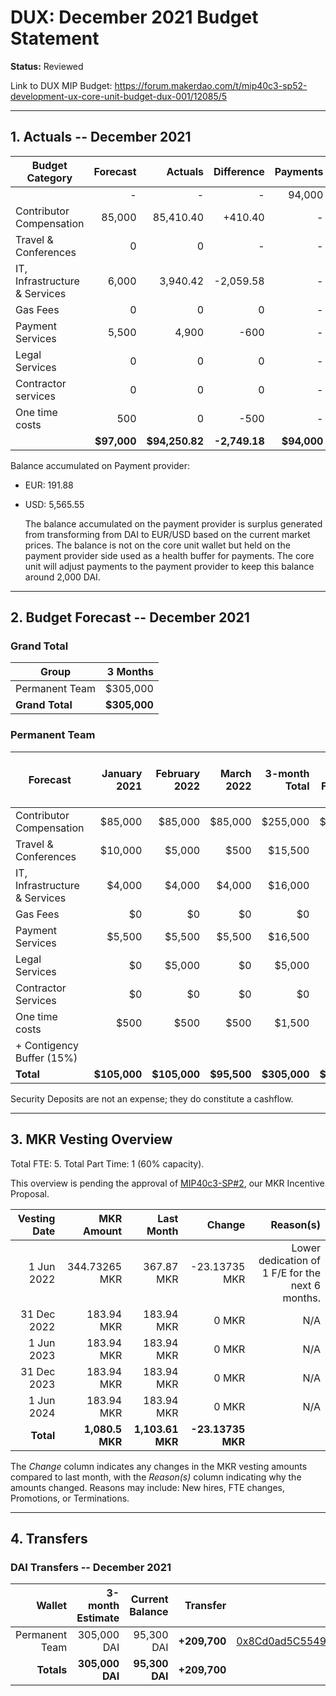 # DUX: December 2021 Budget Statement

**Status:** Reviewed

Link to DUX MIP Budget: https://forum.makerdao.com/t/mip40c3-sp52-development-ux-core-unit-budget-dux-001/12085/5

---

## 1. Actuals -- December 2021

| Budget Category               |    Forecast |        Actuals |    Difference |    Payments |
| ----------------------------- | ----------: | -------------: | ------------: | ----------: |
|                               |           - |              - |             - |      94,000 |
| Contributor Compensation      |      85,000 |      85,410.40 |       +410.40 |           - |
| Travel & Conferences          |           0 |              0 |             - |           - |
| IT, Infrastructure & Services |       6,000 |       3,940.42 |     -2,059.58 |           - |
| Gas Fees                      |           0 |              0 |             0 |           - |
| Payment Services              |       5,500 |          4,900 |          -600 |           - |
| Legal Services                |           0 |              0 |             0 |           - |
| Contractor services           |           0 |              0 |             0 |           - |
| One time costs                |         500 |              0 |          -500 |           - |
|                               | **$97,000** | **$94,250.82** | **-2,749.18** | **$94,000** |

Balance accumulated on Payment provider:

- EUR: 191.88
- USD: 5,565.55

  The balance accumulated on the payment provider is surplus generated from transforming from DAI to EUR/USD based on the current market prices. The balance is not on the core unit wallet but held on the payment provider side used as a health buffer for payments. The core unit will adjust payments to the payment provider to keep this balance around 2,000 DAI.

---

## 2. Budget Forecast -- December 2021

### Grand Total

| Group           |     3 Months |
| --------------- | -----------: |
| Permanent Team  |     $305,000 |
| **Grand Total** | **$305,000** |

### Permanent Team

| Forecast                      | January 2021 | February 2022 |  March 2022 | 3-month Total | MIP Budget Forecast/ CAP |
| ----------------------------- | -----------: | ------------: | ----------: | ------------: | -----------------------: |
| Contributor Compensation      |      $85,000 |       $85,000 |     $85,000 |      $255,000 |                 $275,000 |
| Travel & Conferences          |      $10,000 |        $5,000 |        $500 |       $15,500 |                  $13,500 |
| IT, Infrastructure & Services |       $4,000 |        $4,000 |      $4,000 |       $16,000 |                  $27,000 |
| Gas Fees                      |           $0 |            $0 |          $0 |            $0 |                   $3,000 |
| Payment Services              |       $5,500 |        $5,500 |      $5,500 |       $16,500 |                  $19,500 |
| Legal Services                |           $0 |        $5,000 |          $0 |        $5,000 |                  $16,500 |
| Contractor Services           |           $0 |            $0 |          $0 |            $0 |                  $45,000 |
| One time costs                |         $500 |          $500 |        $500 |        $1,500 |                  $21,000 |
| + Contigency Buffer (15%)     |              |               |             |               |                  $63.075 |
| **Total**                     | **$105,000** |  **$105,000** | **$95,500** |  **$305,000** |             **$483,575** |

Security Deposits are not an expense; they do constitute a cashflow.

---

## 3. MKR Vesting Overview

Total FTE: 5. Total Part Time: 1 (60% capacity).

This overview is pending the approval of [MIP40c3-SP#2](), our MKR Incentive Proposal.

| Vesting Date |      MKR Amount |       Last Month |            Change |                                        Reason(s) |
| -----------: | --------------: | ---------------: | ----------------: | -----------------------------------------------: |
|   1 Jun 2022 |   344.73265 MKR |       367.87 MKR |     -23.13735 MKR | Lower dedication of 1 F/E for the next 6 months. |
|  31 Dec 2022 |      183.94 MKR |       183.94 MKR |             0 MKR |                                              N/A |
|   1 Jun 2023 |      183.94 MKR |       183.94 MKR |             0 MKR |                                              N/A |
|  31 Dec 2023 |      183.94 MKR |       183.94 MKR |             0 MKR |                                              N/A |
|   1 Jun 2024 |      183.94 MKR |       183.94 MKR |             0 MKR |                                              N/A |
|    **Total** | **1,080.5 MKR** | **1,103.61 MKR** | **-23.13735 MKR** |                                                  |

The _Change_ column indicates any changes in the MKR vesting amounts compared to last month, with the _Reason(s)_ column indicating why the amounts changed. Reasons may include: New hires, FTE changes, Promotions, or Terminations.

---

## 4. Transfers

### DAI Transfers -- December 2021

|         Wallet | 3-month Estimate | Current Balance |     Transfer |                                                                                                                    Multi-sig Address |
| -------------: | ---------------: | --------------: | -----------: | -----------------------------------------------------------------------------------------------------------------------------------: |
| Permanent Team |      305,000 DAI |      95,300 DAI | **+209,700** | [0x8Cd0ad5C55498Aacb72b6689E1da5A284C69c0C7](https://gnosis-safe.io/app/#/safes/0x8Cd0ad5C55498Aacb72b6689E1da5A284C69c0C7/balances) |
|     **Totals** |  **305,000 DAI** |  **95,300 DAI** | **+209,700** |                                                                                                                                      |
